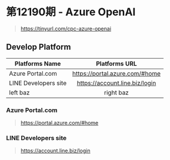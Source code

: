 # 第12190期 - Azure OpenAI
> https://tinyurl.com/cpc-azure-openai

## Develop Platform
|    Platforms Name        |              Platforms URL                            |
| ------------------------ |:-----------------------------------------------------:|
| Azure Portal.com         | https://portal.azure.com/#home                        |
| LINE Developers site     | https://account.line.biz/login                        |
| left baz                 | right baz                                             |


### Azure Portal.com
> https://portal.azure.com/#home

### LINE Developers site
> https://account.line.biz/login

